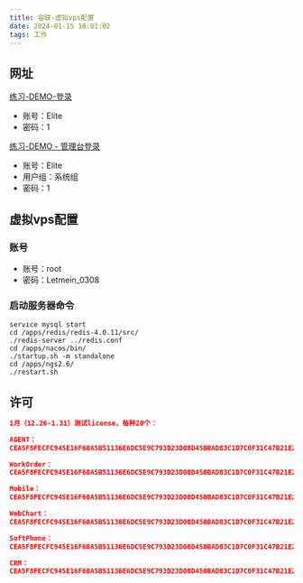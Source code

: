 ```yaml
---
title: 容联-虚拟vps配置
date: 2024-01-15 10:01:02
tags: 工作
---
```


## 网址

[练习-DEMO-登录](http://192.168.159.129:8080/ngs/login?mode=1&q=crm)

- 账号：Elite
- 密码：1

[练习-DEMO - 管理台登录](http://192.168.159.129:8080/ngs/admin/login)

- 账号：Elite
- 用户组：系统组
- 密码：1

## 虚拟vps配置

### 账号

- 账号：root
- 密码：Letmein_0308

### 启动服务器命令

``` linux
service mysql start
cd /apps/redis/redis-4.0.11/src/
./redis-server ../redis.conf
cd /apps/nacos/bin/
./startup.sh -m standalone
cd /apps/ngs2.6/
./restart.sh
```

## 许可

``` json
1月（12.26-1.31）测试license，每种20个：

AGENT：
CEA5F8FECFC945E16F60A5B51136E6DC5E9C793D23D08D450BAD83C1D7C0F31C47B21E2A4EB8DAADA3B86926683919FF2BEB4BB2B9D1B0F0079753FCB88B52F5AFDAE914CA3140E3

WorkOrder：
CEA5F8FECFC945E16F60A5B51136E6DC5E9C793D23D08D450BAD83C1D7C0F31C47B21E2A4EB8DAAD7AFF61D85407098F916366E57A756BB1E7008258BC25100F448B4358E475651C

Mobile：
CEA5F8FECFC945E16F60A5B51136E6DC5E9C793D23D08D450BAD83C1D7C0F31C47B21E2A4EB8DAAD9F24AF1195E7D495A56EA68C684C520D4283D509A13DAE2C2FA6623B5A34C484

WebChart：
CEA5F8FECFC945E16F60A5B51136E6DC5E9C793D23D08D450BAD83C1D7C0F31C47B21E2A4EB8DAAD7AFF61D85407098F7E6274B9F4DCFE6EC26C056A621204D8BB917E3C68380DB9

SoftPhone：
CEA5F8FECFC945E16F60A5B51136E6DC5E9C793D23D08D450BAD83C1D7C0F31C47B21E2A4EB8DAADB11C5F203927D201BA117790B9564C4751DFC2BC5821FD7E3FEE390E59C1D15A

CRM：
CEA5F8FECFC945E16F60A5B51136E6DC5E9C793D23D08D450BAD83C1D7C0F31C47B21E2A4EB8DAADB11C5F203927D201DC3412A66C0F8B21DE287C6C4B9DF99DFFD3DDEDA806D847
```

